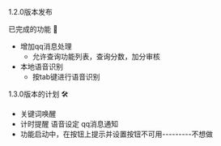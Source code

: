 1.2.0版本发布

已完成的功能 🎉

- 增加qq消息处理
    - 允许查询功能列表，查询分数，加分审核
- 本地语音识别
    - 按tab键进行语音识别

1.3.0版本的计划 🛠

- 关键词唤醒
- 计时提醒 语音设定 qq消息通知
- 功能启动中，在按钮上提示并设置按钮不可用---------不想做

